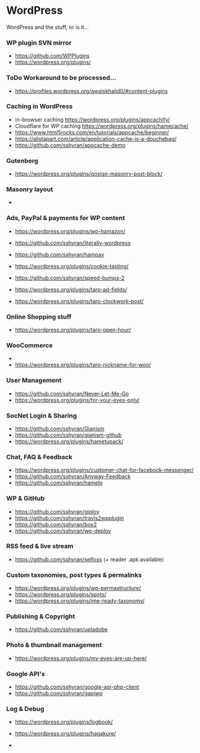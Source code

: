 # WordPress
WordPress and the stuff, or is it...

### WP plugin SVN mirror
* https://github.com/WPPlugins
* https://wordpress.org/plugins/


### ToDo Workaround to be processed... 

* https://profiles.wordpress.org/awaiskhalid0/#content-plugins


### Caching in WordPress 
* in-browser caching https://wordpress.org/plugins/appcachify/
* Cloudflare for WP caching https://wordpress.org/plugins/hamecache/
* https://www.html5rocks.com/en/tutorials/appcache/beginner/
* https://alistapart.com/article/application-cache-is-a-douchebag/
* https://github.com/sshyran/appcache-demo


### Gutenberg
* https://wordpress.org/plugins/gosign-masonry-post-block/

### Masonry layout
* 


### Ads, PayPal & payments for WP content

* https://wordpress.org/plugins/wp-hamazon/
* https://github.com/sshyran/literally-wordpress
* https://github.com/sshyran/hampay

* https://wordpress.org/plugins/cookie-tasting/
* https://github.com/sshyran/speed-bumps-2
* https://wordpress.org/plugins/taro-ad-fields/
* https://wordpress.org/plugins/taro-clockwork-post/



### Online Shopping stuff 
* https://wordpress.org/plugins/taro-open-hour/


### WooCommerce
* 
* https://wordpress.org/plugins/taro-nickname-for-woo/



### User Management
* https://github.com/sshyran/Never-Let-Me-Go
* https://wordpress.org/plugins/for-your-eyes-only/



### SocNet Login & Sharing
* https://github.com/sshyran/Gianism
* https://github.com/sshyran/gianism-github
* https://wordpress.org/plugins/hametupack/



### Chat, FAQ & Feedback
* https://wordpress.org/plugins/customer-chat-for-facebook-messenger/
* https://github.com/sshyran/Anyway-Feedback
* https://github.com/sshyran/hamelp


### WP & GitHub
* https://github.com/sshyran/giploy
* https://github.com/sshyran/travis2wpplugin
* https://github.com/sshyran/box2
* https://github.com/sshyran/wp-deploy



### RSS feed & live stream
* https://github.com/sshyran/selfoss (+ reader .apk available)


### Custom taxonomies, post types & permalinks
* https://wordpress.org/plugins/wp-permastructure/
* https://wordpress.org/plugins/spots/
* https://wordpress.org/plugins/ime-ready-taxonomy/


### Publishing & Copyright
* https://github.com/sshyran/upladobe


### Photo & thumbnail management
* https://wordpress.org/plugins/my-eyes-are-up-here/



### Google API's
* https://github.com/sshyran/google-api-php-client
* https://github.com/sshyran/gapiwp


### Log & Debug
* https://wordpress.org/plugins/logbook/
* https://wordpress.org/plugins/hagakure/







* 




